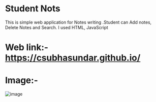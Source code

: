 #  Student Nots 
This is simple web application for Notes writing .Student can Add notes, Delete Notes and Search. I used HTML, JavaScript
# Web link:-   https://csubhasundar.github.io/
# Image:-
![image](https://user-images.githubusercontent.com/72214531/142979520-25b4d23a-dda4-490c-84de-60ccd4e0e38c.png)
